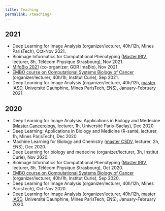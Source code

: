 ```yaml
---
title: Teaching
permalink: /teaching/
---
```


## 2021

- Deep Learning for Image Analysis (organizer/lecturer, 40h/12h, Mines ParisTech), Oct-Nov 2021.
- Bioimage Informatics for Computational Phenotyping ([Master IRIV](https://www.master-iriv.fr), lecturer, 8h, Télécom Physique Strasbourg), Nov 2021.
- [MifoBio 2021](http://imabio-cnrs.fr/mifobio/presentation-de-mifobio/) (co-organizer, GDR ImaBio), Nov 2021.
- [EMBO course on Computational Systems Biology of Cancer](https://training.institut-curie.org/courses/sysbiocancer2021) (organizer/lecturer, 40h/1h, Institut Curie), Sep 2021.
- Deep Learning for Image Analysis (organizer/lecturer, 40h/12h, [master IASD](https://www.lamsade.dauphine.fr/wp/iasd/), Université Dauhphine, Mines ParisTech, ENS), January-February 2021.

## 2020

- Deep Learning for Image Analysis: Applications in Biology and Medecine ([Master Cancerology](https://www.universite-paris-saclay.fr/en/education/master/life-sciences-and-health/m2-cancerology), lecturer, 1h, Université Paris-Saclay), Dec 2020.
- Deep Learning: Applications in Biology and Medicine (R-santé, lecturer, 1h, Mines ParisTech), Dec 2020. 
- Machine Learning for Biology and Chemistry ([master CSDV](https://www.chimie.ens.fr/formation/parcours-chimie-sdv/), lecturer, 2h, ENS), Dec 2020.
- Deep Learning for biology and medecine (organizer/lecturer, 3h, Institut Curie), Nov 2020.
- Bioimage Informatics for Computational Phenotyping ([Master IRIV](https://www.master-iriv.fr), lecturer, 8h, Télécom Physique Strasbourg), Oct 2020.
- [EMBO course on Computational Systems Biology of Cancer](https://training.institut-curie.org/courses/sysbiocancer2020) (organizer/lecturer, 40h/1h, Institut Curie), Sep 2020.
- Deep Learning for Image Analysis (organizer/lecturer, 40h/12h, Mines ParisTech), Oct-Nov 2020.
- Deep Learning for Image Analysis (organizer/lecturer, 40h/12h, [master IASD](https://www.lamsade.dauphine.fr/wp/iasd/), Université Dauhphine, Mines ParisTech, ENS), January-February 2020.

